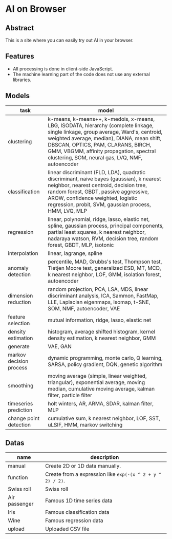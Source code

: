 # AI on Browser

## Abstract

This is a site where you can easily try out AI in your browser.

## Features

- All processing is done in client-side JavaScript.
- The machine learning part of the code does not use any external libraries.

## Models

| task | model |
| ---- | ----- |
| clustering | k-means, k-means++, k-medois, x-means, LBG, ISODATA, hierarchy (complete linkage, single linkage, group average, Ward's, centroid, weighted average, median), DIANA, mean shift, DBSCAN, OPTICS, PAM, CLARANS, BIRCH, GMM, VBGMM, affinity propagation, spectral clustering, SOM, neural gas, LVQ, NMF, autoencoder |
| classification | linear discriminant (FLD, LDA), quadratic discriminant, naive bayes (gaussian), k nearest neighbor, nearest centroid, decision tree, random forest, GBDT, passive aggressive, AROW, confidence weighted, logistic regression, probit, SVM, gaussian process, HMM, LVQ, MLP |
| regression | linear, polynomial, ridge, lasso, elastic net, spline, gaussian process, principal components, partial least squares, k nearest neighbor, nadaraya watson, RVM, decision tree, random forest, GBDT, MLP, isotonic |
| interpolation | linear, lagrange, spline |
| anomaly detection | percentile, MAD, Grubbs's test, Thompson test, Tietjen Moore test, generalized ESD, MT, MCD, k nearest neighbor, LOF, GMM, isolation forest, autoencoder |
| dimension reduction | random projection, PCA, LSA, MDS, linear discriminant analysis, ICA, Sammon, FastMap, LLE, Laplacian eigenmaps, Isomap, t-SNE, SOM, NMF, autoencoder, VAE |
| feature selection | mutual information, ridge, lasso, elastic net |
| density estimation | histogram, average shifted histogram, kernel density estimation, k nearest neighbor, GMM |
| generate | VAE, GAN |
| markov decision process | dynamic programming, monte carlo, Q learning, SARSA, policy gradient, DQN, genetic algorithm |
| smoothing | moving average (simple, linear weighted, triangular), exponential average, moving median, cumulative moving average, kalman filter, particle filter |
| timeseries prediction | holt winters, AR, ARMA, SDAR, kalman filter, MLP |
| change point detection | cumulative sum, k nearest neighbor, LOF, SST, uLSIF, HMM, markov switching |

## Datas

| name | description |
| ---- | ----------- |
| manual | Create 2D or 1D data manually. |
| function | Create from a expression like `exp(-(x ^ 2 + y ^ 2) / 2)`. |
| Swiss roll | Swiss roll |
| Air passenger | Famous 1D time series data |
| Iris | Famous classification data |
| Wine | Famous regression data |
| upload | Uploaded CSV file |
